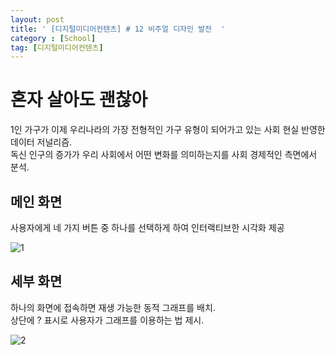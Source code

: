 ```yaml
---
layout: post
title: ' [디지털미디어컨텐츠] # 12 비주얼 디자인 발전  '
category : [School]
tag: [디지털미디어컨텐츠]
---
```


# 혼자 살아도 괜찮아

1인 가구가 이제 우리나라의 가장 전형적인 가구 유형이 되어가고 있는 사회 현실 반영한 데이터 저널리즘.    
독신 인구의 증가가 우리 사회에서 어떤 변화를 의미하는지를 사회 경제적인 측면에서 분석.   


## 메인 화면

사용자에게 네 가지 버튼 중 하나를 선택하게 하여 인터랙티브한 시각화 제공 

![1](https://i.imgur.com/1Xb99kP.png)

## 세부 화면 

하나의 화면에 접속하면 재생 가능한 동적 그래프를 배치.    
상단에 ? 표시로 사용자가 그래프를 이용하는 법 제시.   

![2](https://i.imgur.com/Hn1o3Sz.png)
